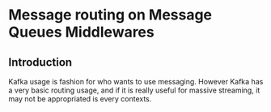 # Message routing on Message Queues Middlewares

## Introduction
Kafka usage is fashion for who wants to use messaging. However Kafka has a very basic routing usage, and if it is really useful for massive streaming, it may not be appropriated is every contexts.
